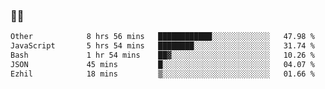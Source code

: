 ### 👨‍💻

<!--START_SECTION:waka-->

```txt
Other            8 hrs 56 mins   ████████████░░░░░░░░░░░░░   47.98 %
JavaScript       5 hrs 54 mins   ████████░░░░░░░░░░░░░░░░░   31.74 %
Bash             1 hr 54 mins    ██▓░░░░░░░░░░░░░░░░░░░░░░   10.26 %
JSON             45 mins         █░░░░░░░░░░░░░░░░░░░░░░░░   04.07 %
Ezhil            18 mins         ▒░░░░░░░░░░░░░░░░░░░░░░░░   01.66 %
```

<!--END_SECTION:waka-->
